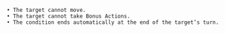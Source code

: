 	• The target cannot move. 
	• The target cannot take Bonus Actions. 
	• The condition ends automatically at the end of the target’s turn.